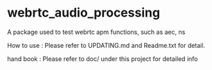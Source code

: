 # webrtc_audio_processing
A package used to test webrtc apm functions, such as aec, ns


How to use : Please refer to UPDATING.md and Readme.txt for detail.

hand book : Please refer to  doc/ under this project for detailed info
